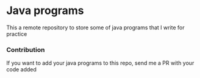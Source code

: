# Java programs

This a remote repository to store some of java programs that I write for practice

### Contribution

If you want to add your java programs to this repo, send me a PR with your code added
